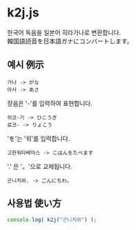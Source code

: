 k2j.js
======

한국어 독음을 일본어 히라가나로 변환합니다.<br>
韓国語読音を日本語ガナにコンバートします。

예시 例示
----
```
가나 -> がな
아사 -> あさ
```
장음은 '-'를 입력하여 표현합니다.
```
히코-기 -> ひこうぎ
료코- -> りょこう
```
'を'는 '워'를 입력합니다.
```
고한워타베마스 -> こはんをたべます
```
'.' 은 '。'으로 교체됩니다.
```
곤니치와. -> ごんにちわ。
```

사용법 使い方
----
```js
console.log( k2j("곤니치와") );
```
